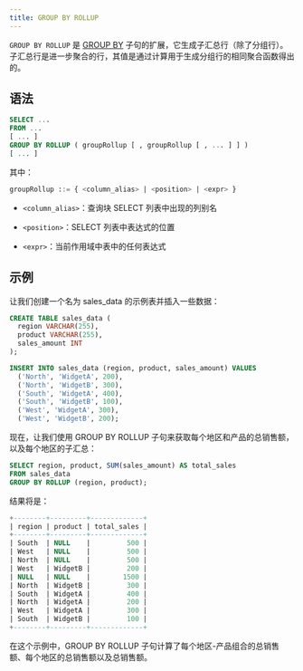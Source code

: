 ```yaml
---
title: GROUP BY ROLLUP
---
```


`GROUP BY ROLLUP` 是 [GROUP BY](index.md) 子句的扩展，它生成子汇总行（除了分组行）。子汇总行是进一步聚合的行，其值是通过计算用于生成分组行的相同聚合函数得出的。

## 语法

```sql
SELECT ...
FROM ...
[ ... ]
GROUP BY ROLLUP ( groupRollup [ , groupRollup [ , ... ] ] )
[ ... ]
```

其中：

```sql
groupRollup ::= { <column_alias> | <position> | <expr> }
```

- `<column_alias>`：查询块 SELECT 列表中出现的列别名

- `<position>`：SELECT 列表中表达式的位置

- `<expr>`：当前作用域中表中的任何表达式

## 示例

让我们创建一个名为 sales_data 的示例表并插入一些数据：

```sql
CREATE TABLE sales_data (
  region VARCHAR(255),
  product VARCHAR(255),
  sales_amount INT
);

INSERT INTO sales_data (region, product, sales_amount) VALUES
  ('North', 'WidgetA', 200),
  ('North', 'WidgetB', 300),
  ('South', 'WidgetA', 400),
  ('South', 'WidgetB', 100),
  ('West', 'WidgetA', 300),
  ('West', 'WidgetB', 200);
```

现在，让我们使用 GROUP BY ROLLUP 子句来获取每个地区和产品的总销售额，以及每个地区的子汇总：

```sql
SELECT region, product, SUM(sales_amount) AS total_sales
FROM sales_data
GROUP BY ROLLUP (region, product);
```

结果将是：

```sql
+--------+---------+-------------+
| region | product | total_sales |
+--------+---------+-------------+
| South  | NULL    |         500 |
| West   | NULL    |         500 |
| North  | NULL    |         500 |
| West   | WidgetB |         200 |
| NULL   | NULL    |        1500 |
| North  | WidgetB |         300 |
| South  | WidgetA |         400 |
| North  | WidgetA |         200 |
| West   | WidgetA |         300 |
| South  | WidgetB |         100 |
+--------+---------+-------------+
```

在这个示例中，GROUP BY ROLLUP 子句计算了每个地区-产品组合的总销售额、每个地区的总销售额以及总销售额。

